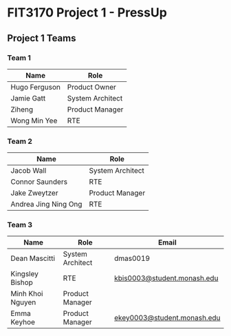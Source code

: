 # FIT3170 Project 1 - PressUp

## Project 1 Teams
### Team 1
| Name | Role |
| - | - |
| Hugo Ferguson | Product Owner |
| Jamie Gatt | System Architect |
| Ziheng | Product Manager |
| Wong Min Yee | RTE |

### Team 2
| Name | Role |
| - | - |
| Jacob Wall | System Architect | jwal0073@student.monash.edu | 
| Connor Saunders | RTE	| csau0007@student.monash.edu |
| Jake Zweytzer | Product Manager | jzwe0001@student.monash.edu |
| Andrea Jing Ning Ong | RTE |

### Team 3
| Name | Role | Email |
| - | - | - |
| Dean Mascitti | System Architect | dmas0019 |
| Kingsley Bishop | RTE | kbis0003@student.monash.edu |
| Minh Khoi Nguyen | Product Manager |
| Emma Keyhoe | Product Manager | ekey0003@student.monash.edu |